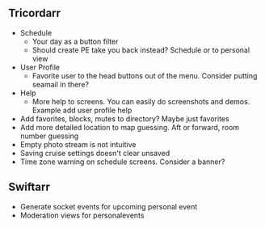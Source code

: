 Tricordarr
----------
* Schedule
  * Your day as a button filter
  * Should create PE take you back instead? Schedule or to personal view
* User Profile
  * Favorite user to the head buttons out of the menu. Consider putting seamail in there?
* Help
  * More help to screens. You can easily do screenshots and demos. Example add user profile help
* Add favorites, blocks, mutes to directory? Maybe just favorites
* Add more detailed location to map guessing. Aft or forward, room number guessing
* Empty photo stream is not intuitive
* Saving cruise settings doesn't clear unsaved
* Time zone warning on schedule screens. Consider a banner?

Swiftarr
--------
* Generate socket events for upcoming personal event
* Moderation views for personalevents
